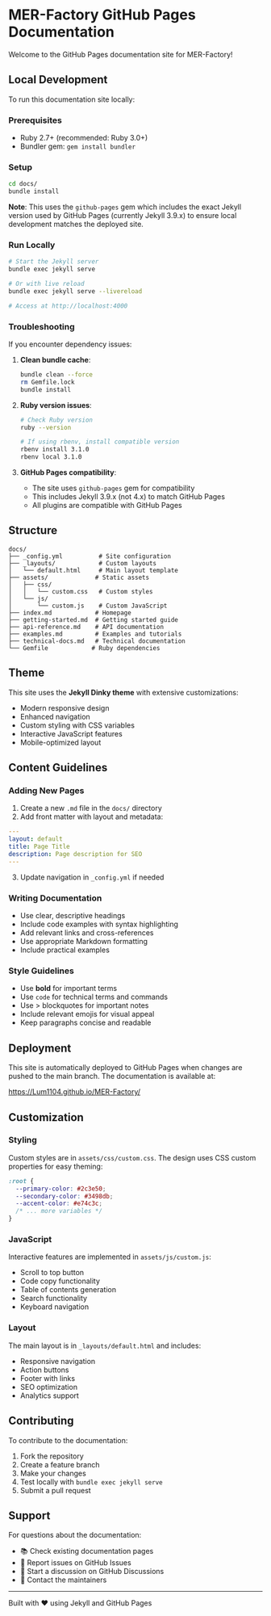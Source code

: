 # MER-Factory GitHub Pages Documentation

Welcome to the GitHub Pages documentation site for MER-Factory!

## Local Development

To run this documentation site locally:

### Prerequisites

- Ruby 2.7+ (recommended: Ruby 3.0+)
- Bundler gem: `gem install bundler`

### Setup

```bash
cd docs/
bundle install
```

**Note**: This uses the `github-pages` gem which includes the exact Jekyll version used by GitHub Pages (currently Jekyll 3.9.x) to ensure local development matches the deployed site.

### Run Locally

```bash
# Start the Jekyll server
bundle exec jekyll serve

# Or with live reload
bundle exec jekyll serve --livereload

# Access at http://localhost:4000
```

### Troubleshooting

If you encounter dependency issues:

1. **Clean bundle cache**:
   ```bash
   bundle clean --force
   rm Gemfile.lock
   bundle install
   ```

2. **Ruby version issues**:
   ```bash
   # Check Ruby version
   ruby --version
   
   # If using rbenv, install compatible version
   rbenv install 3.1.0
   rbenv local 3.1.0
   ```

3. **GitHub Pages compatibility**:
   - The site uses `github-pages` gem for compatibility
   - This includes Jekyll 3.9.x (not 4.x) to match GitHub Pages
   - All plugins are compatible with GitHub Pages

## Structure

```
docs/
├── _config.yml          # Site configuration
├── _layouts/            # Custom layouts
│   └── default.html     # Main layout template
├── assets/             # Static assets
│   ├── css/
│   │   └── custom.css   # Custom styles
│   └── js/
│       └── custom.js    # Custom JavaScript
├── index.md            # Homepage
├── getting-started.md  # Getting started guide
├── api-reference.md    # API documentation
├── examples.md         # Examples and tutorials
├── technical-docs.md   # Technical documentation
└── Gemfile            # Ruby dependencies
```

## Theme

This site uses the **Jekyll Dinky theme** with extensive customizations:

- Modern responsive design
- Enhanced navigation
- Custom styling with CSS variables
- Interactive JavaScript features
- Mobile-optimized layout

## Content Guidelines

### Adding New Pages

1. Create a new `.md` file in the `docs/` directory
2. Add front matter with layout and metadata:
```yaml
---
layout: default
title: Page Title
description: Page description for SEO
---
```

3. Update navigation in `_config.yml` if needed

### Writing Documentation

- Use clear, descriptive headings
- Include code examples with syntax highlighting
- Add relevant links and cross-references
- Use appropriate Markdown formatting
- Include practical examples

### Style Guidelines

- Use **bold** for important terms
- Use `code` for technical terms and commands
- Use > blockquotes for important notes
- Include relevant emojis for visual appeal
- Keep paragraphs concise and readable

## Deployment

This site is automatically deployed to GitHub Pages when changes are pushed to the main branch. The documentation is available at:

https://Lum1104.github.io/MER-Factory/

## Customization

### Styling

Custom styles are in `assets/css/custom.css`. The design uses CSS custom properties for easy theming:

```css
:root {
  --primary-color: #2c3e50;
  --secondary-color: #3498db;
  --accent-color: #e74c3c;
  /* ... more variables */
}
```

### JavaScript

Interactive features are implemented in `assets/js/custom.js`:

- Scroll to top button
- Code copy functionality
- Table of contents generation
- Search functionality
- Keyboard navigation

### Layout

The main layout is in `_layouts/default.html` and includes:

- Responsive navigation
- Action buttons
- Footer with links
- SEO optimization
- Analytics support

## Contributing

To contribute to the documentation:

1. Fork the repository
2. Create a feature branch
3. Make your changes
4. Test locally with `bundle exec jekyll serve`
5. Submit a pull request

## Support

For questions about the documentation:

- 📚 Check existing documentation pages
- 🐛 Report issues on GitHub Issues
- 💬 Start a discussion on GitHub Discussions
- 📧 Contact the maintainers

---

Built with ❤️ using Jekyll and GitHub Pages

